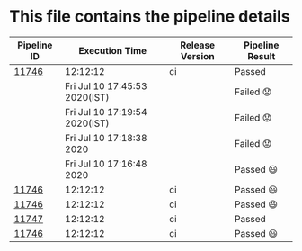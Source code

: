# This file contains the pipeline details 

| Pipeline ID |   Execution Time        | Release Version |Pipeline Result   |
 |---------|---------------------------| --------------|--------|
|     <a href= "https://gitlab.mayadata.io/litmuschaos/litmus-e2e/pipelines/11746">11746</a>           |  12:12:12           | ci  | Passed |
|     <a href= "https://gitlab.mayadata.io/litmuschaos/litmus-e2e/pipelines/"></a>           |  Fri Jul 10 17:45:53 2020(IST)           |   | Failed :worried: |
|     <a href= "https://gitlab.mayadata.io/litmuschaos/litmus-e2e/pipelines/"></a>           |  Fri Jul 10 17:19:54 2020(IST)           |   | Failed :worried: |
|     <a href= "https://gitlab.mayadata.io/litmuschaos/litmus-e2e/pipelines/"></a>           |  Fri Jul 10 17:18:38 2020           |   | Failed :worried: |
|     <a href= "https://gitlab.mayadata.io/litmuschaos/litmus-e2e/pipelines/"></a>           |  Fri Jul 10 17:16:48 2020           |   | Passed :smiley: |
|     <a href= "https://gitlab.mayadata.io/litmuschaos/litmus-e2e/pipelines/11746">11746</a>           |  12:12:12           | ci  | Passed :smiley: |
|     <a href= "https://gitlab.mayadata.io/litmuschaos/litmus-e2e/pipelines/11746">11746</a>           |  12:12:12           | ci  | Passed :smiley: |
|     <a href= "https://gitlab.mayadata.io/litmuschaos/litmus-e2e/pipelines/11747">11747</a>           |  12:12:12           | ci  | Passed |
 |    <a href= "https://gitlab.mayadata.io/litmuschaos/litmus-e2e/pipelines/11746">11746</a>   |  12:12:12           |  ci     |Passed :smiley: |
